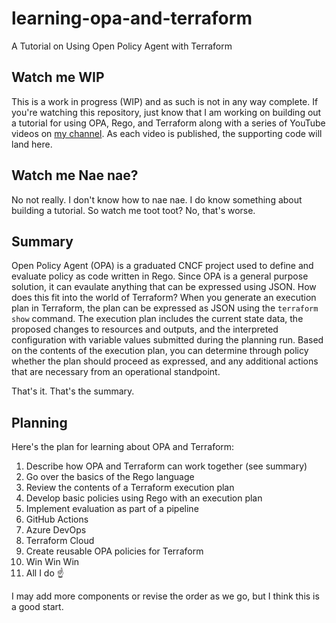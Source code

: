 # learning-opa-and-terraform

A Tutorial on Using Open Policy Agent with Terraform

## Watch me WIP

This is a work in progress (WIP) and as such is not in any way complete. If you're watching this repository, just know that I am working on building out a tutorial for using OPA, Rego, and Terraform along with a series of YouTube videos on [my channel](https://youtube.com/@NedintheCloud). As each video is published, the supporting code will land here.

## Watch me Nae nae?

No not really. I don't know how to nae nae. I do know something about building a tutorial. So watch me toot toot? No, that's worse.

## Summary

Open Policy Agent (OPA) is a graduated CNCF project used to define and evaluate policy as code written in Rego. Since OPA is a general purpose solution, it can evaulate anything that can be expressed using JSON. How does this fit into the world of Terraform? When you generate an execution plan in Terraform, the plan can be expressed as JSON using the `terraform show` command. The execution plan includes the current state data, the proposed changes to resources and outputs, and the interpreted configuration with variable values submitted during the planning run. Based on the contents of the execution plan, you can determine through policy whether the plan should proceed as expressed, and any additional actions that are necessary from an operational standpoint.

That's it. That's the summary.

## Planning

Here's the plan for learning about OPA and Terraform:

1. Describe how OPA and Terraform can work together (see summary)
1. Go over the basics of the Rego language
1. Review the contents of a Terraform execution plan
1. Develop basic policies using Rego with an execution plan
1. Implement evaluation as part of a pipeline
  1. GitHub Actions
  1. Azure DevOps
  1. Terraform Cloud
1. Create reusable OPA policies for Terraform
1. Win Win Win
  1. All I do ☝️

I may add more components or revise the order as we go, but I think this is a good start.

